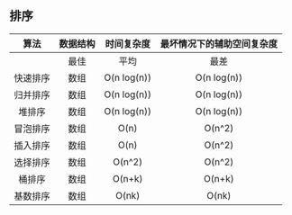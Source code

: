 ## 排序
算法 | 数据结构 | 时间复杂度 | 最坏情况下的辅助空间复杂度
| :---: | :---: | :---: | :---: |
  |   | 最佳 | 平均 | 最差 | 最差
快速排序 | 数组 | O(n log(n)) | O(n log(n)) | O(n^2) | O(n)
归并排序 | 数组 | O(n log(n)) | O(n log(n)) | O(n log(n)) | O(n)
堆排序 | 数组 | O(n log(n)) | O(n log(n)) | O(n log(n)) | O(1)
冒泡排序 | 数组 | O(n) | O(n^2) | O(n^2) | O(1)
插入排序 | 数组 | O(n) | O(n^2) | O(n^2) | O(1)
选择排序 | 数组 | O(n^2) | O(n^2) | O(n^2) | O(1)
桶排序 | 数组 | O(n+k) | O(n+k) | O(n^2) | O(nk)
基数排序 | 数组 | O(nk) | O(nk) | O(nk) | O(n+k)